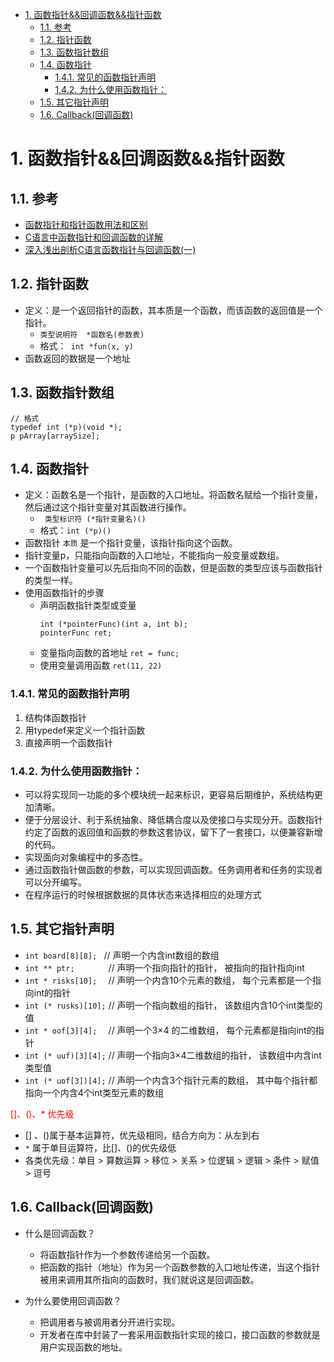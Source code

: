 <!--
 * @Author: JohnJeep
 * @Date: 2019-08-29 21:45:27
 * @LastEditTime: 2021-03-29 23:43:11
 * @LastEditors: Please set LastEditors
 * @Description: 函数指针与指针函数的基础知识
--> 

<!-- TOC -->

- [1. 函数指针&&回调函数&&指针函数](#1-函数指针回调函数指针函数)
  - [1.1. 参考](#11-参考)
  - [1.2. 指针函数](#12-指针函数)
  - [1.3. 函数指针数组](#13-函数指针数组)
  - [1.4. 函数指针](#14-函数指针)
    - [1.4.1. 常见的函数指针声明](#141-常见的函数指针声明)
    - [1.4.2. 为什么使用函数指针：](#142-为什么使用函数指针)
  - [1.5. 其它指针声明](#15-其它指针声明)
  - [1.6. Callback(回调函数)](#16-callback回调函数)

<!-- /TOC -->

# 1. 函数指针&&回调函数&&指针函数
## 1.1. 参考
- [函数指针和指针函数用法和区别](https://blog.csdn.net/luoyayun361/article/details/80428882)
- [C语言中函数指针和回调函数的详解](https://blog.csdn.net/weixin_39939425/article/details/90298435)
- [深入浅出剖析C语言函数指针与回调函数(一)](https://blog.csdn.net/morixinguan/article/details/65494239?depth_1-utm_source=distribute.pc_relevant.none-task&utm_source=distribute.pc_relevant.none-task)


## 1.2. 指针函数
- 定义：是一个返回指针的函数，其本质是一个函数，而该函数的返回值是一个指针。
  - `类型说明符  *函数名(参数表)`
  - 格式：` int *fun(x, y)`
- 函数返回的数据是一个地址


## 1.3. 函数指针数组
```
// 格式
typedef int (*p)(void *);
p pArray[arraySize];
```


## 1.4. 函数指针
- 定义：函数名是一个指针，是函数的入口地址。将函数名赋给一个指针变量，然后通过这个指针变量对其函数进行操作。
  - ` 类型标识符 (*指针变量名)()` 
  - 格式：` int (*p)() `
- 函数指针 `本质` 是一个指针变量，该指针指向这个函数。
- 指针变量p，只能指向函数的入口地址，不能指向一般变量或数组。
- 一个函数指针变量可以先后指向不同的函数，但是函数的类型应该与函数指针的类型一样。
- 使用函数指针的步骤
  - 声明函数指针类型或变量  
    ```
    int (*pointerFunc)(int a, int b);
    pointerFunc ret;
    ```
  - 变量指向函数的首地址   `ret = func;`
  - 使用变量调用函数       `ret(11, 22)`


### 1.4.1. 常见的函数指针声明
1. 结构体函数指针
2. 用typedef来定义一个指针函数
3. 直接声明一个函数指针


### 1.4.2. 为什么使用函数指针：
- 可以将实现同一功能的多个模块统一起来标识，更容易后期维护，系统结构更加清晰。
- 便于分层设计、利于系统抽象、降低耦合度以及使接口与实现分开。函数指针约定了函数的返回值和函数的参数这套协议，留下了一套接口，以便兼容新增的代码。
- 实现面向对象编程中的多态性。
- 通过函数指针做函数的参数，可以实现回调函数。任务调用者和任务的实现者可以分开编写。
- 在程序运行的时候根据数据的具体状态来选择相应的处理方式


## 1.5. 其它指针声明
- ` int board[8][8];  `    // 声明一个内含int数组的数组
- ` int ** ptr;        `   // 声明一个指向指针的指针， 被指向的指针指向int
- ` int * risks[10];   `   // 声明一个内含10个元素的数组， 每个元素都是一个指向int的指针
- ` int (* rusks)[10]; `   // 声明一个指向数组的指针， 该数组内含10个int类型的值
- ` int * oof[3][4];   `   // 声明一个3×4 的二维数组， 每个元素都是指向int的指针
- ` int (* uuf)[3][4]; `   // 声明一个指向3×4二维数组的指针， 该数组中内含int类型值
- ` int (* uof[3])[4]; `   // 声明一个内含3个指针元素的数组， 其中每个指针都指向一个内含4个int类型元素的数组

<font color=red> []、()、* 优先级 </font>
- [] 、()属于基本运算符，优先级相同，结合方向为：从左到右
- `*` 属于单目运算符，比[]、()的优先级低
- 各类优先级：单目 > 算数运算 > 移位 > 关系 > 位逻辑 > 逻辑 > 条件 > 赋值 > 逗号


## 1.6. Callback(回调函数)
- 什么是回调函数？
  - 将函数指针作为一个参数传递给另一个函数。
  - 把函数的指针（地址）作为另一个函数参数的入口地址传递，当这个指针被用来调用其所指向的函数时，我们就说这是回调函数。


- 为什么要使用回调函数？
  - 把调用者与被调用者分开进行实现。
  - 开发者在库中封装了一套采用函数指针实现的接口，接口函数的参数就是用户实现函数的地址。



